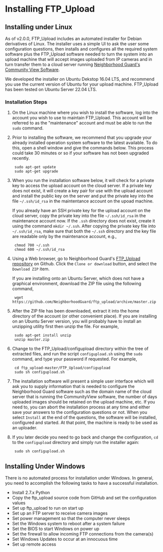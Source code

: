 # Installing FTP_Upload
## Installing under Linux

As of v2.0.0, FTP_Upload includes an automated installer for Debian derivatives of Linux. The installer uses a simple UI to ask the user some configuration questions, then installs and configures all the required system software plus the FTP_Upload software needed to turn the system into an upload machine that will accept images uploaded from IP cameras and in turn transfer them to a cloud server running [Neighborhood Guard's Community View Software](https://github.com/NeighborhoodGuard/CommunityView).

We developed the installer on Ubuntu Dekstop 16.04 LTS, and recommend you use the current version of Ubuntu for your upload machine.  FTP_Upload has been tested on Ubuntu Server 22.04 LTS.

### Installation Steps

1. On the Linux machine where you wish to install the software, log into the account you wish to use to maintain FTP_Upload.  This account will be referred to as the "maintenance" account and must be able to run the `sudo` command.

1. Prior to installing the software, we recommend that you upgrade your already installed operation system software to the latest available. To do this, open a shell window and give the commands below. This process could take 30 minutes or so if your software has not been upgraded recently.

        sudo apt-get update
        sudo apt-get upgrade

1. When you run the installation software below, it will check for a private key to access the upload account on the cloud server. If a private key does not exist,
it will create a key pair for use with the upload account and install the public key on the server and put the private key into the file `~/.ssh/id_rsa` in the maintentance account on the upoad machine.

    If you already have an SSH private key for the upload account on the cloud server,
copy the private key into the file `~/.ssh/id_rsa` in the maintenance account now.  If the `.ssh` directory does not exist, create it using the command `mkdir ~/.ssh`.  After copying the private key file into `~/.ssh/id_rsa`, make sure that both the `~/.ssh` directory and the key file are readable only by the maintenance account, e.g., 

        chmod 700 ~/.ssh
        chmod 600 ~/.ssh/id_rsa

1. Using a Web browser, go to Neighborhood Guard's [FTP_Upload repository](https://github.com/NeighborhoodGuard/ftp_upload) on Github.  Click the `Clone or download` button, and select the `Download ZIP` item.

    If you are installing onto an Ubuntu Server, which does not have a graphical environment, download the ZIP file using the following command,

        wget https://github.com/NeighborhoodGuard/ftp_upload/archive/master.zip

1. After the ZIP file has been downloaded, extract it into the home directory of the account (or other convenient place).  If you are installing on an Ubuntu Server version, you will probably have to install an unzipping utility first then unzip the file. For example,

        sudo apt-get install unzip
        unzip master.zip

1. Change to the FTP_Upload/configupload directory within the tree of extracted files, and run the script `configupload.sh` using the `sudo` command, and type your password if requested.  For example,

        cd ftp_upload-master/FTP_Upload/configupload
        sudo sh configupload.sh

1. The installation software will present a simple user interface which will ask you to supply information that is needed to configure the Neighborhood Guard software such as the domain name of the cloud server that is running the CommunityView software, the number of days uploaded images should be retained on the upload machine, etc. If you need to, you can abort the installation process at any time and either save your answers to the configuration questions or not. When you select `Install` at the end of the questions, the software will be installed, configured and started.  At that point, the machine is ready to be used as an uploader.

1. If you later decide you need to go back and change the configuration, `cd` to the `configupload` directory and simply run the installer again:

        sudo sh configupload.sh

## Installing Under Windows

There is no automated process for installation under Windows.  In general, you need to accomplish the following tasks to have a successful installation.

* Install 2.7.x Python
* Copy the ftp_upload source code from GitHub and set the configuration
values
* Set up ftp_upload to run on start up
* Set up an FTP server to receive camera images
* Set power management so that the computer never sleeps
* Set the Windows system to reboot after a system failure
* Set the BIOS to start Windows on power up
* Set the firewall to allow incoming FTP connections from the camera(s)
* Set Windows Updates to occur at an innocuous time
* Set up remote access
